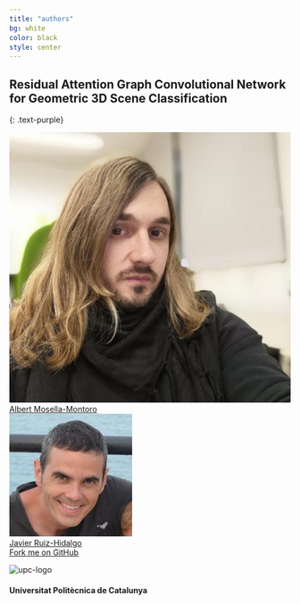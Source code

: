 ```yaml
---
title: "authors"
bg: white
color: black
style: center
---
```


## Residual Attention Graph Convolutional Network for Geometric 3D Scene Classification
{: .text-purple}

<div class="author">
    <a href="https://imatge.upc.edu/web/people/albert-mosella-montoro" target="_blank">
      <div class="authorphoto"><img src="./assets/amm.jpg"></div>
      <div>Albert Mosella-Montoro</div>
    </a>
</div>
<div class="author">
    <a href="https://imatge.upc.edu/web/people/javier-ruiz-hidalgo" target="_blank">
      <div class="authorphoto"><img src="./assets/jrh.jpg"></div>
      <div>Javier Ruiz-Hidalgo</div>
    </a>
</div>

<span id="forkongithub">
  <a href="{{ site.source_link }}" class="bg-blue">
    Fork me on GitHub
  </a>
</span>


![upc-logo](https://imatge.upc.edu/web/sites/default/files/UPC-SIMBOL-positiu-p3005%20%281%29.png)

#### Universitat Politècnica de Catalunya

